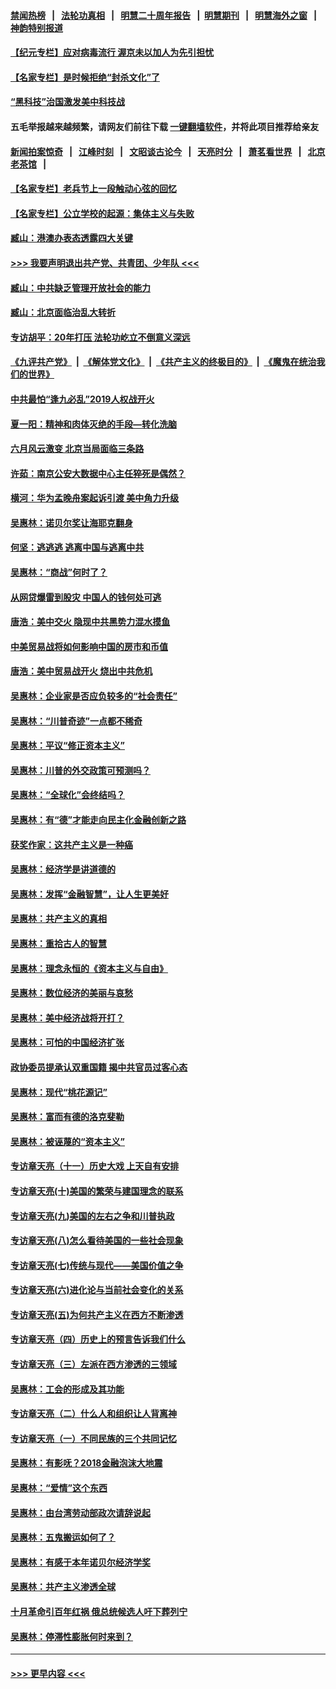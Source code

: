 #### [禁闻热榜](热点新闻.md?=0)  &nbsp;&nbsp;|&nbsp;&nbsp; [法轮功真相](https://github.com/gfw-breaker/truth/blob/master/README.md?=0) &nbsp;&nbsp;|&nbsp;&nbsp; [明慧二十周年报告](https://github.com/gfw-breaker/mh-reports/blob/master/README.md?=0) &nbsp;&nbsp;|&nbsp;&nbsp;[明慧期刊](https://github.com/gfw-breaker/mh-qikan) &nbsp;&nbsp;|&nbsp;&nbsp; [明慧海外之窗](https://github.com/gfw-breaker/mh-news/blob/master/README.md?=0) &nbsp;&nbsp;|&nbsp;&nbsp; [神韵特别报道](https://github.com/gfw-breaker/mh-news/blob/master/shenyun.md?=0)
#### [【纪元专栏】应对病毒流行 渥京未以加人为先引担忧](../pages/nsc423/n11875714.md?t=02271302) 
#### [【名家专栏】是时候拒绝“封杀文化”了](../pages/nsc423/n11814093.md?t=02271302) 
#### [“黑科技”治国激发美中科技战](../pages/nsc423/n11638056.md?t=02271302) 
#### 五毛举报越来越频繁，请网友们前往下载 [一键翻墙软件](https://github.com/gfw-breaker/ssr-accounts)，并将此项目推荐给亲友
#### [新闻拍案惊奇](https://github.com/gfw-breaker/banned-news/blob/master/pages/link4.md) &nbsp;&nbsp;|&nbsp;&nbsp; [江峰时刻](https://github.com/gfw-breaker/banned-news/blob/master/pages/link4.md) &nbsp;&nbsp;|&nbsp;&nbsp; [文昭谈古论今](https://github.com/gfw-breaker/banned-news/blob/master/pages/link4.md) &nbsp;&nbsp;|&nbsp;&nbsp; [天亮时分](https://github.com/gfw-breaker/banned-news/blob/master/pages/link4.md) &nbsp;&nbsp;|&nbsp;&nbsp; [萧茗看世界](https://github.com/gfw-breaker/banned-news/blob/master/pages/link4.md) &nbsp;&nbsp;|&nbsp;&nbsp; [北京老茶馆](https://github.com/gfw-breaker/banned-news/blob/master/pages/link4.md) &nbsp;&nbsp;|&nbsp;&nbsp; 
#### [【名家专栏】老兵节上一段触动心弦的回忆](../pages/nsc423/n11646016.md?t=02271302) 
#### [【名家专栏】公立学校的起源：集体主义与失败](../pages/nsc423/n11601833.md?t=02271302) 
#### [臧山：港澳办表态透露四大关键](../pages/nsc423/n11421628.md?t=02271302) 
#### [>>> 我要声明退出共产党、共青团、少年队 <<<](https://github.com/begood0513/goodnews/blob/master/quit/letter.md) 
#### [臧山：中共缺乏管理开放社会的能力](../pages/nsc423/n11407457.md?t=02271302) 
#### [臧山：北京面临治乱大转折](../pages/nsc423/n11406895.md?t=02271302) 
#### [专访胡平：20年打压 法轮功屹立不倒意义深远](../pages/nsc423/n11398800.md?t=02271302) 
#### [《九评共产党》](https://github.com/begood0513/9ping.md/blob/master/README.md) &nbsp;|&nbsp; [《解体党文化》](../../../../jtdwh.md/blob/master/README.md)  &nbsp;|&nbsp; [《共产主义的终极目的》](../../../../gczydzjmd.md/blob/master/README.md) &nbsp;|&nbsp; [《魔鬼在统治我们的世界》](../../../../mgztzwmdsj.md/blob/master/README.md) 
#### [中共最怕“逢九必乱”2019人权战开火](../pages/nsc423/n11385248.md?t=02271302) 
#### [夏一阳：精神和肉体灭绝的手段—转化洗脑](../pages/nsc423/n11368250.md?t=02271302) 
#### [六月风云激变 北京当局面临三条路](../pages/nsc423/n11313668.md?t=02271302) 
#### [许茹：南京公安大数据中心主任猝死是偶然？](../pages/nsc423/n11064744.md?t=02271302) 
#### [横河：华为孟晚舟案起诉引渡 美中角力升级](../pages/nsc423/n11027230.md?t=02271302) 
#### [吴惠林：诺贝尔奖让海耶克翻身](../pages/nsc423/n10890049.md?t=02271302) 
#### [何坚：逃逃逃 逃离中国与逃离中共](../pages/nsc423/n10592891.md?t=02271302) 
#### [吴惠林：“商战”何时了？](../pages/nsc423/n10573558.md?t=02271302) 
#### [从网贷爆雷到股灾 中国人的钱何处可逃](../pages/nsc423/n10572800.md?t=02271302) 
#### [唐浩：美中交火 隐现中共黑势力混水摸鱼](../pages/nsc423/n10544040.md?t=02271302) 
#### [中美贸易战将如何影响中国的房市和币值](../pages/nsc423/n10543697.md?t=02271302) 
#### [唐浩：美中贸易战开火 烧出中共危机](../pages/nsc423/n10540126.md?t=02271302) 
#### [吴惠林：企业家是否应负较多的“社会责任”](../pages/nsc423/n10535022.md?t=02271302) 
#### [吴惠林：“川普奇迹”一点都不稀奇](../pages/nsc423/n10512808.md?t=02271302) 
#### [吴惠林：平议“修正资本主义”](../pages/nsc423/n10495724.md?t=02271302) 
#### [吴惠林：川普的外交政策可预测吗？](../pages/nsc423/n10462387.md?t=02271302) 
#### [吴惠林：“全球化”会终结吗？](../pages/nsc423/n10452838.md?t=02271302) 
#### [吴惠林：有“德”才能走向民主化金融创新之路](../pages/nsc423/n10432292.md?t=02271302) 
#### [获奖作家：这共产主义是一种癌](../pages/nsc423/n10431541.md?t=02271302) 
#### [吴惠林：经济学是讲道德的](../pages/nsc423/n10398014.md?t=02271302) 
#### [吴惠林：发挥“金融智慧”，让人生更美好](../pages/nsc423/n10375019.md?t=02271302) 
#### [吴惠林：共产主义的真相](../pages/nsc423/n10351394.md?t=02271302) 
#### [吴惠林：重拾古人的智慧](../pages/nsc423/n10337691.md?t=02271302) 
#### [吴惠林：理念永恒的《资本主义与自由》](../pages/nsc423/n10316274.md?t=02271302) 
#### [吴惠林：数位经济的美丽与哀愁](../pages/nsc423/n10292946.md?t=02271302) 
#### [吴惠林：美中经济战将开打？](../pages/nsc423/n10258825.md?t=02271302) 
#### [吴惠林：可怕的中国经济扩张](../pages/nsc423/n10219147.md?t=02271302) 
#### [政协委员提承认双重国籍 揭中共官员过客心态](../pages/nsc423/n10208809.md?t=02271302) 
#### [吴惠林：现代“桃花源记”](../pages/nsc423/n10185234.md?t=02271302) 
#### [吴惠林：富而有德的洛克斐勒](../pages/nsc423/n10142264.md?t=02271302) 
#### [吴惠林：被诬蔑的“资本主义”](../pages/nsc423/n10124816.md?t=02271302) 
#### [专访章天亮（十一）历史大戏 上天自有安排](../pages/nsc423/n10094905.md?t=02271302) 
#### [专访章天亮(十)美国的繁荣与建国理念的联系](../pages/nsc423/n10094899.md?t=02271302) 
#### [专访章天亮(九)美国的左右之争和川普执政](../pages/nsc423/n10094889.md?t=02271302) 
#### [专访章天亮(八)怎么看待美国的一些社会现象](../pages/nsc423/n10094857.md?t=02271302) 
#### [专访章天亮(七)传统与现代——美国价值之争](../pages/nsc423/n10093140.md?t=02271302) 
#### [专访章天亮(六)进化论与当前社会变化的关系](../pages/nsc423/n10092036.md?t=02271302) 
#### [专访章天亮(五)为何共产主义在西方不断渗透](../pages/nsc423/n10083620.md?t=02271302) 
#### [专访章天亮（四）历史上的预言告诉我们什么](../pages/nsc423/n10083606.md?t=02271302) 
#### [专访章天亮（三）左派在西方渗透的三领域](../pages/nsc423/n10081115.md?t=02271302) 
#### [吴惠林：工会的形成及其功能](../pages/nsc423/n10080633.md?t=02271302) 
#### [专访章天亮（二）什么人和组织让人背离神](../pages/nsc423/n10076637.md?t=02271302) 
#### [专访章天亮（一）不同民族的三个共同记忆](../pages/nsc423/n10074188.md?t=02271302) 
#### [吴惠林：有影呒？2018金融泡沫大地震](../pages/nsc423/n10040534.md?t=02271302) 
#### [吴惠林：“爱情”这个东西](../pages/nsc423/n10019423.md?t=02271302) 
#### [吴惠林：由台湾劳动部政次请辞说起](../pages/nsc423/n9979679.md?t=02271302) 
#### [吴惠林：五鬼搬运如何了？](../pages/nsc423/n9925338.md?t=02271302) 
#### [吴惠林：有感于本年诺贝尔经济学奖](../pages/nsc423/n9871883.md?t=02271302) 
#### [吴惠林：共产主义渗透全球](../pages/nsc423/n9812748.md?t=02271302) 
#### [十月革命引百年红祸 俄总统候选人吁下葬列宁](../pages/nsc423/n9810182.md?t=02271302) 
#### [吴惠林：停滞性膨胀何时来到？](../pages/nsc423/n9764136.md?t=02271302) 

----
#### [ >>> 更早内容 <<< ](../indexes/nsc423-earlier.md)
